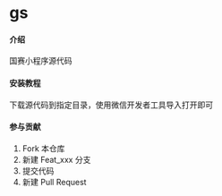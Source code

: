 # gs

#### 介绍
国赛小程序源代码


#### 安装教程

下载源代码到指定目录，使用微信开发者工具导入打开即可


#### 参与贡献

1. Fork 本仓库
2. 新建 Feat_xxx 分支
3. 提交代码
4. 新建 Pull Request